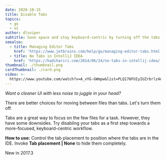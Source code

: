 ```yaml
---
date: 2020-10-15
title: Disable Tabs
topics:
  - go
  - ui
author: dlsniper
subtitle: Save space and stay keyboard-centric by turning off the tabs.
seealso:
  - title: Managing Editor Tabs
    href: 'https://www.jetbrains.com/help/go/managing-editor-tabs.html'
  - title: No Tabs in IntelliJ IDEA
    href: 'https://hadihariri.com/2014/06/24/no-tabs-in-intellij-idea/'
thumbnail: ./thumbnail.png
cardThumbnail: ./card.png
video: >-
  https://www.youtube.com/watch?v=A_vYG-GWmpw&list=PLQ176FUIyIUZrbrlz4AY1V8VzBJKZyVlW&index=51
---
```

*Want a cleaner UI with less noise to juggle in your head?*

There are better choices for moving between files than tabs.
Let's turn them off.

Tabs are a great way to focus on the few files for a task. However,
they have some downsides. Try disabling your tabs as a first step
towards a more-focused, keyboard-centric workflow.

**How to use:**
Control the tab placement to position where the tabs are in the IDE.
Invoke **Tab placement | None** to hide them completely.

<span class="tag is-rounded">New in 2017.3</span>
